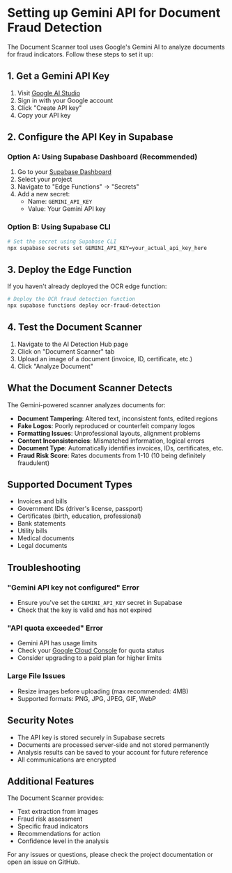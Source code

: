 # Setting up Gemini API for Document Fraud Detection

The Document Scanner tool uses Google's Gemini AI to analyze documents for fraud indicators. Follow these steps to set it up:

## 1. Get a Gemini API Key

1. Visit [Google AI Studio](https://makersuite.google.com/app/apikey)
2. Sign in with your Google account
3. Click "Create API key"
4. Copy your API key

## 2. Configure the API Key in Supabase

### Option A: Using Supabase Dashboard (Recommended)
1. Go to your [Supabase Dashboard](https://app.supabase.com)
2. Select your project
3. Navigate to "Edge Functions" → "Secrets"
4. Add a new secret:
   - Name: `GEMINI_API_KEY`
   - Value: Your Gemini API key

### Option B: Using Supabase CLI
```bash
# Set the secret using Supabase CLI
npx supabase secrets set GEMINI_API_KEY=your_actual_api_key_here
```

## 3. Deploy the Edge Function

If you haven't already deployed the OCR edge function:

```bash
# Deploy the OCR fraud detection function
npx supabase functions deploy ocr-fraud-detection
```

## 4. Test the Document Scanner

1. Navigate to the AI Detection Hub page
2. Click on "Document Scanner" tab
3. Upload an image of a document (invoice, ID, certificate, etc.)
4. Click "Analyze Document"

## What the Document Scanner Detects

The Gemini-powered scanner analyzes documents for:

- **Document Tampering**: Altered text, inconsistent fonts, edited regions
- **Fake Logos**: Poorly reproduced or counterfeit company logos
- **Formatting Issues**: Unprofessional layouts, alignment problems
- **Content Inconsistencies**: Mismatched information, logical errors
- **Document Type**: Automatically identifies invoices, IDs, certificates, etc.
- **Fraud Risk Score**: Rates documents from 1-10 (10 being definitely fraudulent)

## Supported Document Types

- Invoices and bills
- Government IDs (driver's license, passport)
- Certificates (birth, education, professional)
- Bank statements
- Utility bills
- Medical documents
- Legal documents

## Troubleshooting

### "Gemini API key not configured" Error
- Ensure you've set the `GEMINI_API_KEY` secret in Supabase
- Check that the key is valid and has not expired

### "API quota exceeded" Error
- Gemini API has usage limits
- Check your [Google Cloud Console](https://console.cloud.google.com) for quota status
- Consider upgrading to a paid plan for higher limits

### Large File Issues
- Resize images before uploading (max recommended: 4MB)
- Supported formats: PNG, JPG, JPEG, GIF, WebP

## Security Notes

- The API key is stored securely in Supabase secrets
- Documents are processed server-side and not stored permanently
- Analysis results can be saved to your account for future reference
- All communications are encrypted

## Additional Features

The Document Scanner provides:
- Text extraction from images
- Fraud risk assessment
- Specific fraud indicators
- Recommendations for action
- Confidence level in the analysis

For any issues or questions, please check the project documentation or open an issue on GitHub.
